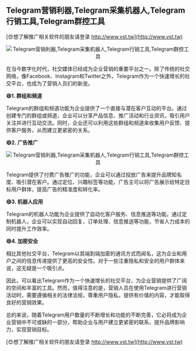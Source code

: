 ## **Telegram营销利器,Telegram采集机器人,Telegram行销工具,Telegram群控工具**

[😍想了解推广相关软件的朋友请登录 http://www.vst.tw](http://www.vst.tw)

 <center><img src="https://vst.tw/MP4/tuiguang/png/2.png" alt="Telegram营销利器,Telegram采集机器人,Telegram行销工具,Telegram群控工具"></center>

在当今数字化时代，社交媒体已经成为企业营销的重要平台之一。除了传统的社交网络，像Facebook、Instagram和Twitter之外，Telegram作为一个快速增长的社交平台，也成为了营销人员们的新宠。

**😄1. 群组和频道**

Telegram的群组和频道功能为企业提供了一个直接与潜在客户互动的平台。通过创建专门的群组或频道，企业可以分享产品信息、推广活动和行业资讯，吸引用户关注并进行互动交流。同时，企业还可以利用这些群组和频道来收集用户反馈、提供客户服务，从而建立更紧密的关系。

**😄2. 广告推广**

 <center><img src="https://vst.tw/MP4/tuiguang/png/0.png" alt="Telegram营销利器,Telegram采集机器人,Telegram行销工具,Telegram群控工具"></center>

Telegram提供了付费广告推广的功能，企业可以通过投放广告来提升品牌知名度、吸引潜在客户。通过定位、兴趣标签等功能，广告主可以将广告展示给特定目标用户群体，提高广告的精准度和转化率。

**😄3. 机器人应用**

Telegram的机器人功能为企业提供了自动化客户服务、信息推送等功能。通过定制机器人，企业可以实现自动回复、订单处理、信息推送等功能，节省人力成本的同时提升工作效率。

**😄4. 加密安全**

相比其他社交平台，Telegram以其端到端加密的通讯方式而闻名，这为企业和用户之间的信息传递提供了更高的安全性。对于一些注重隐私和安全的用户群体来说，这无疑是一个吸引点。

因此，可以看出Telegram作为一个快速增长的社交平台，为企业营销提供了广阔的空间和丰富的工具。然而，值得注意的是，营销人员在使用Telegram进行营销活动时，需要遵循相关的法律法规，尊重用户隐私，提供有价值的内容，才能取得良好的营销效果。

总的来说，随着Telegram用户数量的不断增长和功能的不断完善，它必将成为企业营销中不可或缺的一部分，帮助企业与用户建立更紧密的联系，提升品牌影响力，实现营销目标。

[😍想了解推广相关软件的朋友请登录 http://www.vst.tw](http://www.vst.tw)



